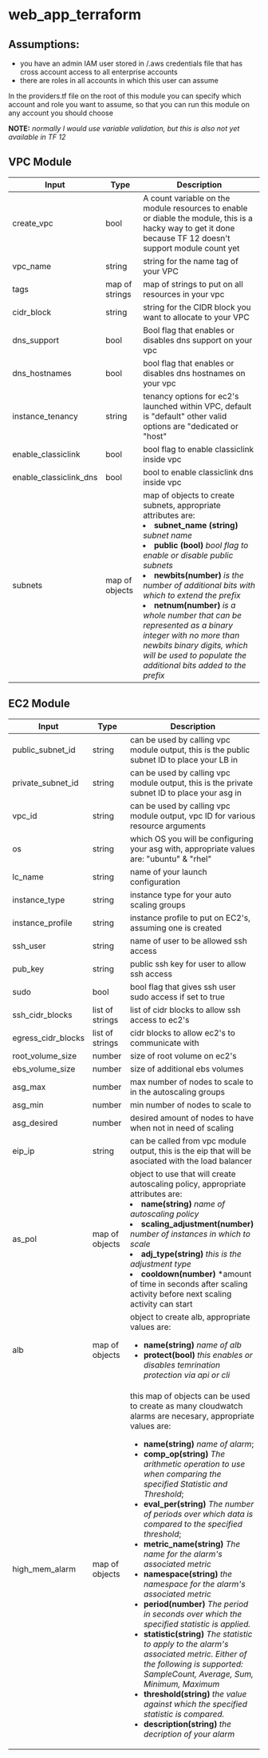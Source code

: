 # web_app_terraform

## Assumptions:
- you have an admin IAM user stored in /.aws credentials file that has cross account access to all enterprise accounts
- there are roles in all accounts in which this user can assume

In the providers.tf file on the root of this module you can specify which account and role you want to assume, so that you can run this module on any account you should choose

**NOTE:** *normally I would use variable validation, but this is also not yet available in TF 12*

## VPC Module


Input|Type|Description|
-----|----|-----------|
create_vpc | bool | A count variable on the module resources to enable or diable the module, this is a hacky way to get it done because TF 12 doesn't support module count yet|
vpc_name | string | string for the name tag of your VPC|
tags | map of strings | map of strings to put on all resources in your vpc|
cidr_block | string | string for the CIDR block you want to allocate to your VPC
dns_support | bool | Bool flag that enables or disables dns support on your vpc|  
dns_hostnames | bool | bool flag that enables or disables dns hostnames on your vpc| 
instance_tenancy | string | tenancy options for ec2's launched within VPC, default is "default" other valid options are "dedicated or "host"|
enable_classiclink | bool | bool flag to enable classiclink inside vpc|
enable_classiclink_dns | bool | bool to enable classiclink dns inside vpc |  
subnets | map of objects | map of objects to create subnets, appropriate attributes are: <ui><li>**subnet_name (string)** *subnet name*</li><li>**public (bool)** *bool flag to enable or disable public subnets*</li><li>**newbits(number)** *is the number of additional bits with which to extend the prefix*</li><li>**netnum(number)** *is a whole number that can be represented as a binary integer with no more than newbits binary digits, which will be used to populate the additional bits added to the prefix*</li></ui> | 

## EC2 Module

Input|Type|Description|
-----|----|-----------|
public_subnet_id | string | can be used by calling vpc module output, this is the public subnet ID to place your LB in |
private_subnet_id | string | can be used by calling vpc module output, this is the private subnet ID to place your asg in |
vpc_id | string | can be used by calling vpc module output, vpc ID for various resource arguments | 
os | string | which OS you will be configuring your asg with, appropriate values are: "ubuntu" & "rhel" | 
lc_name | string | name of your launch configuration | 
instance_type | string | instance type for your auto scaling groups | 
instance_profile | string | instance profile to put on EC2's, assuming one is created |
ssh_user | string | name of user to be allowed ssh access |
pub_key | string | public ssh key for user to allow ssh access |
sudo | bool | bool flag that gives ssh user sudo access if set to true | 
ssh_cidr_blocks | list of strings | list of cidr blocks to allow ssh access to ec2's | 
egress_cidr_blocks | list of strings | cidr blocks to allow ec2's to communicate with |
root_volume_size | number | size of root volume on ec2's |
ebs_volume_size | number | size of additional ebs volumes |
asg_max | number | max number of nodes to scale to in the autoscaling groups | 
asg_min | number | min number of nodes to scale to |
asg_desired | number | desired amount of nodes to have when not in need of scaling |
eip_ip | string | can be called from vpc module output, this is the eip that will be asociated with the load balancer |
as_pol | map of objects | object to use that will create autoscaling policy, appropriate attributes are: <ui><li>**name(string)** *name of autoscaling policy*</li><li>**scaling_adjustment(number)** *number of instances in which to scale*</li><li> **adj_type(string)** *this is the adjustment type*</li><li>**cooldown(number)** *amount of time in seconds after scaling activity before next scaling activity can start</li></ui> |
alb | map of objects | object to create alb, appropriate values are: <ul><li>**name(string)** *name of alb*</li><li>**protect(bool)** *this enables or disables temrination protection via api or cli*</li></ui> |
high_mem_alarm | map of objects | this map of objects can be used to create as many cloudwatch alarms are necesary, appropriate values are: <ul><li>**name(string)** *name of alarm*;</li><li>**comp_op(string)** *The arithmetic operation to use when comparing the specified Statistic and Threshold*;</li><li>**eval_per(string)** *The number of periods over which data is compared to the specified threshold*;</li><li>**metric_name(string)** *The name for the alarm's associated metric*</li><li>**namespace(string)** *the namespace for the alarm's associated metric*</li><li>**period(number)** *The period in seconds over which the specified statistic is applied.*</li><li>**statistic(string)** *The statistic to apply to the alarm's associated metric. Either of the following is supported: SampleCount, Average, Sum, Minimum, Maximum*</li><li>**threshold(string)** *the value against which the specified statistic is compared.*</li><li>**description(string)** *the decription of your alarm*</li></ul>  